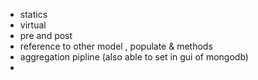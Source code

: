 - statics
- virtual
- pre and post
- reference to other model , populate & methods
- aggregation pipline (also able to set in gui of mongodb)
-
